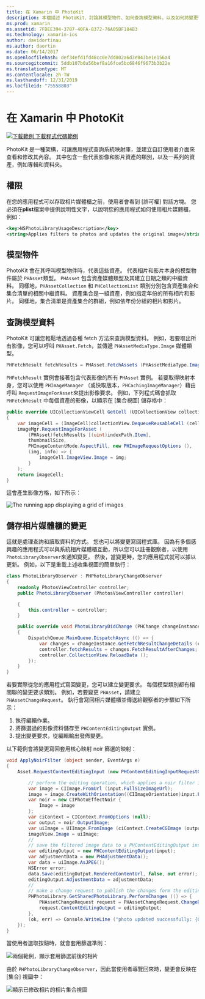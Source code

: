 ```yaml
---
title: 在 Xamarin 中 PhotoKit
description: 本檔描述 PhotoKit、討論其模型物件、如何查詢模型資料，以及如何將變更儲存至相片媒體櫃。
ms.prod: xamarin
ms.assetid: 7FDEE394-3787-40FA-8372-76A05BF184B3
ms.technology: xamarin-ios
author: davidortinau
ms.author: daortin
ms.date: 06/14/2017
ms.openlocfilehash: def34efd1fd48cc0e7dd802a6d3e843be1e156a4
ms.sourcegitcommit: 5ddb107b0a56bef8a16fce5bc6846f9673b3b22e
ms.translationtype: MT
ms.contentlocale: zh-TW
ms.lasthandoff: 12/31/2019
ms.locfileid: "75558803"
---
```

# <a name="photokit-in-xamarinios"></a>在 Xamarin 中 PhotoKit

[![下載範例](~/media/shared/download.png) 下載程式代碼範例](https://docs.microsoft.com/samples/xamarin/ios-samples/ios11-samplephotoapp/)

PhotoKit 是一種架構，可讓應用程式查詢系統映射庫，並建立自訂使用者介面來查看和修改其內容。 其中包含一些代表影像和影片資產的類別，以及一系列的資產，例如專輯和資料夾。

## <a name="permissions"></a>權限

在您的應用程式可以存取相片媒體櫃之前，使用者會看到 [許可權] 對話方塊。 您必須在**plist**檔案中提供說明性文字，以說明您的應用程式如何使用相片媒體櫃，例如：

```xml
<key>NSPhotoLibraryUsageDescription</key>
<string>Applies filters to photos and updates the original image</string>
```

## <a name="model-objects"></a>模型物件

PhotoKit 會在其呼叫模型物件時，代表這些資產。 代表相片和影片本身的模型物件屬於 `PHAsset`類型。 `PHAsset` 包含資產媒體類型及其建立日期之類的中繼資料。
同樣地，`PHAssetCollection` 和 `PHCollectionList` 類別分別包含資產集合和集合清單的相關中繼資料。 資產集合是一組資產，例如指定年份的所有相片和影片。 同樣地，集合清單是資產集合的群組，例如依年份分組的相片和影片。

## <a name="querying-model-data"></a>查詢模型資料

PhotoKit 可讓您輕鬆地透過各種 fetch 方法來查詢模型資料。 例如，若要取出所有影像，您可以呼叫 `PHAsset.Fetch`，並傳遞 `PHAssetMediaType.Image` 媒體類型。

```csharp
PHFetchResult fetchResults = PHAsset.FetchAssets (PHAssetMediaType.Image, null);
```

`PHFetchResult` 實例會接著包含代表影像的所有 `PHAsset` 實例。 若要取得映射本身，您可以使用 `PHImageManager` （或快取版本，`PHCachingImageManager`）藉由呼叫 `RequestImageForAsset`來提出影像要求。 例如，下列程式碼會抓取 `PHFetchResult` 中每個資產的影像，以顯示在 [集合視圖] 儲存格中：

```csharp
public override UICollectionViewCell GetCell (UICollectionView collectionView, NSIndexPath indexPath)
{
    var imageCell = (ImageCell)collectionView.DequeueReusableCell (cellId, indexPath);
    imageMgr.RequestImageForAsset (
        (PHAsset)fetchResults [(uint)indexPath.Item],
        thumbnailSize,
        PHImageContentMode.AspectFill, new PHImageRequestOptions (),
        (img, info) => {
            imageCell.ImageView.Image = img;
        }
    );
    return imageCell;
}
```

這會產生影像方格，如下所示：

![](photokit-images/image4.png "The running app displaying a grid of images")

## <a name="saving-changes-to-the-photo-library"></a>儲存相片媒體櫃的變更

這就是處理查詢和讀取資料的方式。 您也可以將變更寫回程式庫。 因為有多個感興趣的應用程式可以與系統相片媒體櫃互動，所以您可以註冊觀察者，以使用 `PhotoLibraryObserver`來通知變更。 然後，當變更時，您的應用程式就可以據以更新。 例如，以下是重載上述收集視圖的簡單執行：

```csharp
class PhotoLibraryObserver : PHPhotoLibraryChangeObserver
{
    readonly PhotosViewController controller;
    public PhotoLibraryObserver (PhotosViewController controller)

    {
        this.controller = controller;
    }

    public override void PhotoLibraryDidChange (PHChange changeInstance)
    {
        DispatchQueue.MainQueue.DispatchAsync (() => {
            var changes = changeInstance.GetFetchResultChangeDetails (controller.fetchResults);
            controller.fetchResults = changes.FetchResultAfterChanges;
            controller.CollectionView.ReloadData ();
        });
    }
}
```

若要實際從您的應用程式寫回變更，您可以建立變更要求。 每個模型類別都有相關聯的變更要求類別。 例如，若要變更 `PHAsset`，請建立 `PHAssetChangeRequest`。 執行會寫回相片媒體櫃並傳送給觀察者的步驟如下所示：

1. 執行編輯作業。
2. 將篩選過的影像資料儲存至 `PHContentEditingOutput` 實例。
3. 提出變更要求，從編輯輸出發佈變更。

以下範例會將變更寫回套用核心映射 noir 篩選的映射：

```csharp
void ApplyNoirFilter (object sender, EventArgs e)
{
    Asset.RequestContentEditingInput (new PHContentEditingInputRequestOptions (), (input, options) => {

        // perform the editing operation, which applies a noir filter in this case
        var image = CIImage.FromUrl (input.FullSizeImageUrl);
        image = image.CreateWithOrientation((CIImageOrientation)input.FullSizeImageOrientation);
        var noir = new CIPhotoEffectNoir {
            Image = image
        };
        var ciContext = CIContext.FromOptions (null);
        var output = noir.OutputImage;
        var uiImage = UIImage.FromImage (ciContext.CreateCGImage (output, output.Extent));
        imageView.Image = uiImage;
        //
        // save the filtered image data to a PHContentEditingOutput instance
        var editingOutput = new PHContentEditingOutput(input);
        var adjustmentData = new PHAdjustmentData();
        var data = uiImage.AsJPEG();
        NSError error;
        data.Save(editingOutput.RenderedContentUrl, false, out error);
        editingOutput.AdjustmentData = adjustmentData;
        //
        // make a change request to publish the changes form the editing output
        PHPhotoLibrary.GetSharedPhotoLibrary.PerformChanges (() => {
            PHAssetChangeRequest request = PHAssetChangeRequest.ChangeRequest(Asset);
            request.ContentEditingOutput = editingOutput;
        },
        (ok, err) => Console.WriteLine ("photo updated successfully: {0}", ok));
    });
}
```

當使用者選取按鈕時，就會套用篩選準則：

![兩個範例，顯示套用篩選前後的相片](photokit-images/image5.png)

由於 `PHPhotoLibraryChangeObserver`，因此當使用者導覽回來時，變更會反映在 [集合] 視圖中：

![顯示已修改相片的相片集合視圖](photokit-images/image6.png)
